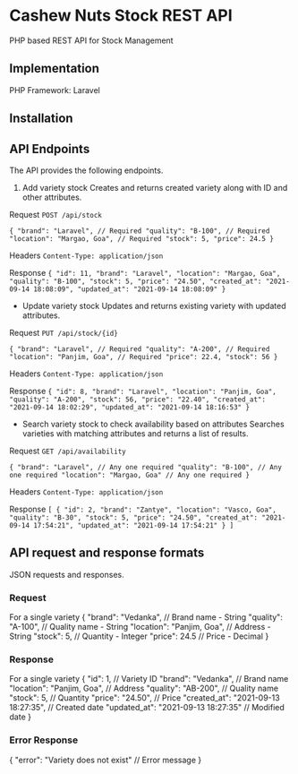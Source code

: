 # Cashew Nuts Stock REST API
PHP based REST API for Stock Management


## Implementation
PHP Framework: Laravel


## Installation


## API Endpoints
The API provides the following endpoints.

1. Add variety stock
Creates and returns created variety along with ID and other attributes.

Request
`POST /api/stock`

`{
	"brand": "Laravel", // Required
	"quality": "B-100", // Required
	"location": "Margao, Goa", // Required
	"stock": 5,
	"price": 24.5
}`

Headers
`Content-Type: application/json`

Response
`{
  "id": 11,
  "brand": "Laravel",
  "location": "Margao, Goa",
  "quality": "B-100",
  "stock": 5,
  "price": "24.50",
  "created_at": "2021-09-14 18:08:09",
  "updated_at": "2021-09-14 18:08:09"
}`

- Update variety stock
Updates and returns existing variety with updated attributes.

Request
`PUT /api/stock/{id}`

`{
	"brand": "Laravel", // Required
	"quality": "A-200", // Required
	"location": "Panjim, Goa", // Required
	"price": 22.4,
	"stock": 56
}`

Headers
`Content-Type: application/json`

Response
`{
  "id": 8,
  "brand": "Laravel",
  "location": "Panjim, Goa",
  "quality": "A-200",
  "stock": 56,
  "price": "22.40",
  "created_at": "2021-09-14 18:02:29",
  "updated_at": "2021-09-14 18:16:53"
}`

- Search variety stock to check availability based on attributes
Searches varieties with matching attributes and returns a list of results.

Request
`GET /api/availability`

`{
	"brand": "Laravel", // Any one required
	"quality": "B-100", // Any one required
	"location": "Margao, Goa" // Any one required
}`

Headers
`Content-Type: application/json`

Response
`[
  {
    "id": 2,
    "brand": "Zantye",
    "location": "Vasco, Goa",
    "quality": "B-30",
    "stock": 5,
    "price": "24.50",
    "created_at": "2021-09-14 17:54:21",
    "updated_at": "2021-09-14 17:54:21"
  }
]`


## API request and response formats
JSON requests and responses. 

### Request
For a single variety
{
	"brand": "Vedanka", // Brand name - String
	"quality": "A-100", // Quality name - String
	"location": "Panjim, Goa", // Address - String
	"stock": 5, // Quantity - Integer
	"price": 24.5 // Price - Decimal
}

### Response
For a single variety
{
  "id": 1, // Variety ID
  "brand": "Vedanka", // Brand name
  "location": "Panjim, Goa", // Address
  "quality": "AB-200", // Quality name
  "stock": 5, // Quantity
  "price": "24.50", // Price
  "created_at": "2021-09-13 18:27:35", // Created date
  "updated_at": "2021-09-13 18:27:35" // Modified date
}

### Error Response
{
  "error": "Variety does not exist" // Error message
}



